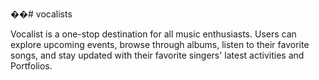 ��#   v o c a l i s t s 


Vocalist is a one-stop destination for all music enthusiasts. Users can explore upcoming events, browse through albums, listen to their favorite songs, and stay updated with their favorite singers' latest activities and Portfolios.


 
 
